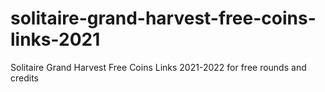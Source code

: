 # solitaire-grand-harvest-free-coins-links-2021
Solitaire Grand Harvest Free Coins Links 2021-2022 for free rounds and credits
